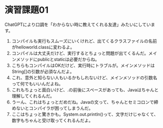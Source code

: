 # 演習課題01

ChatGPTにより口調を「わからない時に教えてくれる友達」みたいにしています。

1. コンパイルも実行もスムーズにいくけれど、出てくるクラスファイルの名前がhelloworld.classに変わるよ。
2. コンパイルは大丈夫だけど、実行するとちょっと問題が出てくるんだ。メインメソッドにpublicとstaticは必要だからね。
3. こちらもコンパイルはOKだけど、実行時にトラブルが。メインメソッドはString[]の引数が必須なんだよ。
4. これ、意外と知らない人もいるかもしれないけど、メインメソッドの引数名って何でもいいんだよね。
5. これもちょっと面白いけど、.の前後にスペースがあっても、Javaはちゃんと理解してくれるんだ。
6. うーん、これはちょっとだめだね。Javaの文って、ちゃんとセミコロンで締めないとコンパイラが困ってしまうんだ。
7. ここはちょっと驚きかも。System.out.println()って、文字だけじゃなくて、数字もちゃんと受け取ってくれるんだよ。

